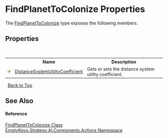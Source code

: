 # FindPlanetToColonize Properties
 

The <a href="T_EmptyKeys_Strategy_AI_Components_Actions_FindPlanetToColonize">FindPlanetToColonize</a> type exposes the following members.


## Properties
&nbsp;<table><tr><th></th><th>Name</th><th>Description</th></tr><tr><td>![Public property](media/pubproperty.gif "Public property")</td><td><a href="P_EmptyKeys_Strategy_AI_Components_Actions_FindPlanetToColonize_DistanceSystemUtilityCoefficient">DistanceSystemUtilityCoefficient</a></td><td>
Gets or sets the distance system utility coefficient.</td></tr></table>&nbsp;
<a href="#findplanettocolonize-properties">Back to Top</a>

## See Also


#### Reference
<a href="T_EmptyKeys_Strategy_AI_Components_Actions_FindPlanetToColonize">FindPlanetToColonize Class</a><br /><a href="N_EmptyKeys_Strategy_AI_Components_Actions">EmptyKeys.Strategy.AI.Components.Actions Namespace</a><br />